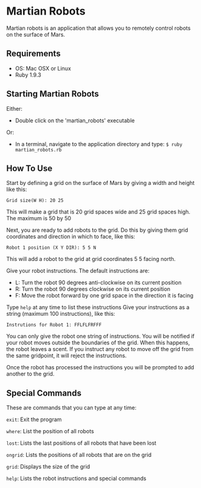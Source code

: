 Martian Robots
==============

Martian robots is an application that allows you to remotely control robots on the surface of Mars.

Requirements
------------

- OS: Mac OSX or Linux
- Ruby 1.9.3

Starting Martian Robots
-----------------------

Either:
- Double click on the 'martian_robots' executable

Or:
- In a terminal, navigate to the application directory and type:
```$ ruby martian_robots.rb```

How To Use
----------

Start by defining a grid on the surface of Mars by giving a width and height like this:

    Grid size(W H): 20 25

This will make a grid that is 20 grid spaces wide and 25 grid spaces high. The maximum is 50 by 50

Next, you are ready to add robots to the grid. Do this by giving them grid coordinates and direction in which to face, like this:

    Robot 1 position (X Y DIR): 5 5 N

This will add a robot to the grid at grid coordinates 5 5 facing north.

Give your robot instructions. The default instructions are:
  - L: Turn the robot 90 degrees anti-clockwise on its current position
  - R: Turn the robot 90 degrees clockwise on its current position
  - F: Move the robot forward by one grid space in the direction it is facing

Type ```help``` at any time to list these instructions
Give your instructions as a string (maximum 100 instructions), like this:

    Instrutions for Robot 1: FFLFLFRFFF

You can only give the robot one string of instructions.
You will be notified if your robot moves outside the boundaries of the grid. When this happens, the robot leaves a scent. If you instruct any robot to move off the grid from the same gridpoint, it will reject the instructions.

Once the robot has processed the instructions you will be prompted to add another to the grid.

Special Commands
----------------

These are commands that you can type at any time:

```exit```: Exit the program

```where```: List the position of all robots

```lost```: Lists the last positions of all robots that have been lost

```ongrid```: Lists the positions of all robots that are on the grid

```grid```: Displays the size of the grid

```help```: Lists the robot instructions and special commands

